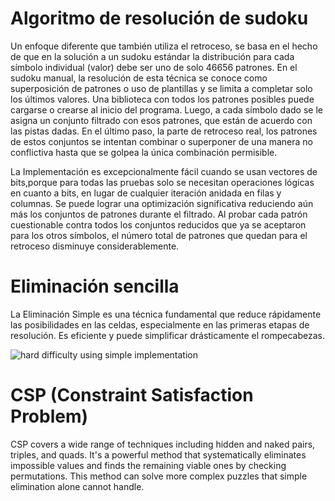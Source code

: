 # Algoritmo de resolución de sudoku

Un enfoque diferente que también utiliza el retroceso, se basa en el hecho de que en la solución a un sudoku estándar la distribución para cada símbolo individual (valor) debe ser uno de solo 46656 patrones. En el sudoku manual, la resolución de esta técnica se conoce como superposición de patrones o uso de plantillas y se limita a completar solo los últimos valores. Una biblioteca con todos los patrones posibles puede cargarse o crearse al inicio del programa. Luego, a cada símbolo dado se le asigna un conjunto filtrado con esos patrones, que están de acuerdo con las pistas dadas. En el último paso, la parte de retroceso real, los patrones de estos conjuntos se intentan combinar o superponer de una manera no conflictiva hasta que se golpea la única combinación permisible. 

La Implementación es excepcionalmente fácil cuando se usan vectores de bits,porque para todas las pruebas solo se necesitan operaciones lógicas en cuanto a bits, en lugar de cualquier iteración anidada en filas y columnas. Se puede lograr una optimización significativa reduciendo aún más los conjuntos de patrones durante el filtrado. Al probar cada patrón cuestionable contra todos los conjuntos reducidos que ya se aceptaron para los otros símbolos, el número total de patrones que quedan para el retroceso disminuye considerablemente.

# Eliminación sencilla
La Eliminación Simple es una técnica fundamental que reduce rápidamente las posibilidades en las celdas, especialmente en las primeras etapas de resolución. Es eficiente y puede simplificar drásticamente el rompecabezas.

![hard difficulty using simple implementation](https://github.com/pertinaz/sudokuSolver/assets/87156289/584f3578-4976-46a1-bf2e-695cd7c11451)


# CSP (Constraint Satisfaction Problem)
CSP covers a wide range of techniques including hidden and naked pairs, triples, and quads. It's a powerful method that systematically eliminates impossible values and finds the remaining viable ones by checking permutations. This method can solve more complex puzzles that simple elimination alone cannot handle.
